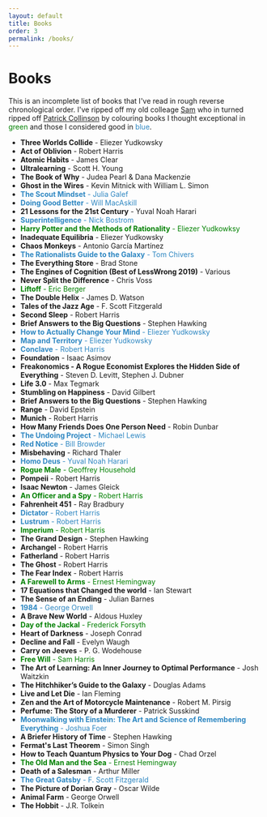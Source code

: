 ```yaml
---
layout: default
title: Books
order: 3
permalink: /books/
---
```

# Books
This is an incomplete list of books that I've read in rough reverse chronological order. I've ripped off my old colleage [Sam](https://samringer.github.io/books/) who in turned ripped off [Patrick Collinson](https://patrickcollison.com/bookshelf) by colouring books I thought exceptional in <span style="color:green">green</span> and those I considered good in <span style="color:HSL(204, 62%, 47%)">blue</span>.

- **Three Worlds Collide** - Eliezer Yudkowsky
- **Act of Oblivion** - Robert Harris
- **Atomic Habits** - James Clear
- **Ultralearning** - Scott H. Young
- **The Book of Why** - Judea Pearl & Dana Mackenzie
- **Ghost in the Wires** - Kevin Mitnick with William L. Simon
- <span style="color:HSL(204, 62%, 47%)">**The Scout Mindset** - Julia Galef</span>
- <span style="color:HSL(204, 62%, 47%)">**Doing Good Better** - Will MacAskill</span>
- **21 Lessons for the 21st Century** - Yuval Noah Harari
- <span style="color:HSL(204, 62%, 47%)">**Superintelligence** - Nick Bostrom</span>
- <span style="color:green">**Harry Potter and the Methods of Rationality** - Eliezer Yudkowksy</span>
- **Inadequate Equilibria** - Eliezer Yudkowsky
- **Chaos Monkeys** - Antonio García Martínez
- <span style="color:HSL(204, 62%, 47%)">**The Rationalists Guide to the Galaxy** - Tom Chivers</span>
- **The Everything Store** - Brad Stone
- **The Engines of Cognition (Best of LessWrong 2019)** - Various
- **Never Split the Difference** - Chris Voss
- <span style="color:green">**Liftoff** - Eric Berger</span>
- **The Double Helix** - James D. Watson
- **Tales of the Jazz Age** - F. Scott Fitzgerald
- **Second Sleep** - Robert Harris
- **Brief Answers to the Big Questions** - Stephen Hawking
- <span style="color:HSL(204, 62%, 47%)">**How to Actually Change Your Mind** - Eliezer Yudkowsky</span>
- <span style="color:HSL(204, 62%, 47%)">**Map and Territory** - Eliezer Yudkowsky</span>
- <span style="color:HSL(204, 62%, 47%)">**Conclave** - Robert Harris</span>
- **Foundation** - Isaac Asimov
- **Freakonomics - A Rogue Economist Explores the Hidden Side of Everything** - Steven D. Levitt, Stephen J. Dubner
- **Life 3.0** - Max Tegmark
- **Stumbling on Happiness** - David Gilbert
- **Brief Answers to the Big Questions** - Stephen Hawking
- **Range** - David Epstein
- **Munich** - Robert Harris
- **How Many Friends Does One Person Need** - Robin Dunbar
- <span style="color:HSL(204, 62%, 47%)">**The Undoing Project** - Michael Lewis</span>
- <span style="color:HSL(204, 62%, 47%)">**Red Notice** - Bill Browder</span>
- **Misbehaving** - Richard Thaler
- <span style="color:HSL(204, 62%, 47%)">**Homo Deus** - Yuval Noah Harari<span>
- <span style="color:green">**Rogue Male** - Geoffrey Household</span>
- **Pompeii** - Robert Harris
- **Isaac Newton** - James Gleick
- <span style="color:green">**An Officer and a Spy** - Robert Harris</span>
- **Fahrenheit 451** - Ray Bradbury
- <span style="color:HSL(204, 62%, 47%)">**Dictator** - Robert Harris</span>
- <span style="color:HSL(204, 62%, 47%)">**Lustrum** - Robert Harris</span>
- <span style="color:green">**Imperium** - Robert Harris</span>
- **The Grand Design** - Stephen Hawking
- **Archangel** - Robert Harris
- **Fatherland** - Robert Harris
- **The Ghost** - Robert Harris
- **The Fear Index** - Robert Harris
- <span style="color:green">**A Farewell to Arms** - Ernest Hemingway</span>
- **17 Equations that Changed the world** - Ian Stewart
- **The Sense of an Ending** - Julian Barnes
- <span style="color:HSL(204, 62%, 47%)">**1984** - George Orwell</span>
- **A Brave New World** - Aldous Huxley
- <span style="color:green">**Day of the Jackal** - Frederick Forsyth</span>
- **Heart of Darkness** - Joseph Conrad
- **Decline and Fall** - Evelyn Waugh
- **Carry on Jeeves** - P. G. Wodehouse
- <span style="color:green">**Free Will** - Sam Harris</span>
- **The Art of Learning: An Inner Journey to Optimal Performance** - Josh Waitzkin
- **The Hitchhiker’s Guide to the Galaxy** - Douglas Adams
- **Live and Let Die** - Ian Fleming
- **Zen and the Art of Motorcycle Maintenance** - Robert M. Pirsig
- **Perfume: The Story of a Murderer** - Patrick Susskind
- <span style="color:HSL(204, 62%, 47%)">**Moonwalking with Einstein: The Art and Science of Remembering Everything** - Joshua Foer</span>
- **A Briefer History of Time** - Stephen Hawking
- **Fermat's Last Theorem** - Simon Singh
- **How to Teach Quantum Physics to Your Dog** - Chad Orzel
- <span style="color:green">**The Old Man and the Sea** - Ernest Hemingway</span>
- **Death of a Salesman** - Arthur Miller
- <span style="color:HSL(204, 62%, 47%)">**The Great Gatsby** - F. Scott Fitzgerald</span>
- **The Picture of Dorian Gray** - Oscar Wilde
- **Animal Farm** - George Orwell
- **The Hobbit** - J.R. Tolkein
